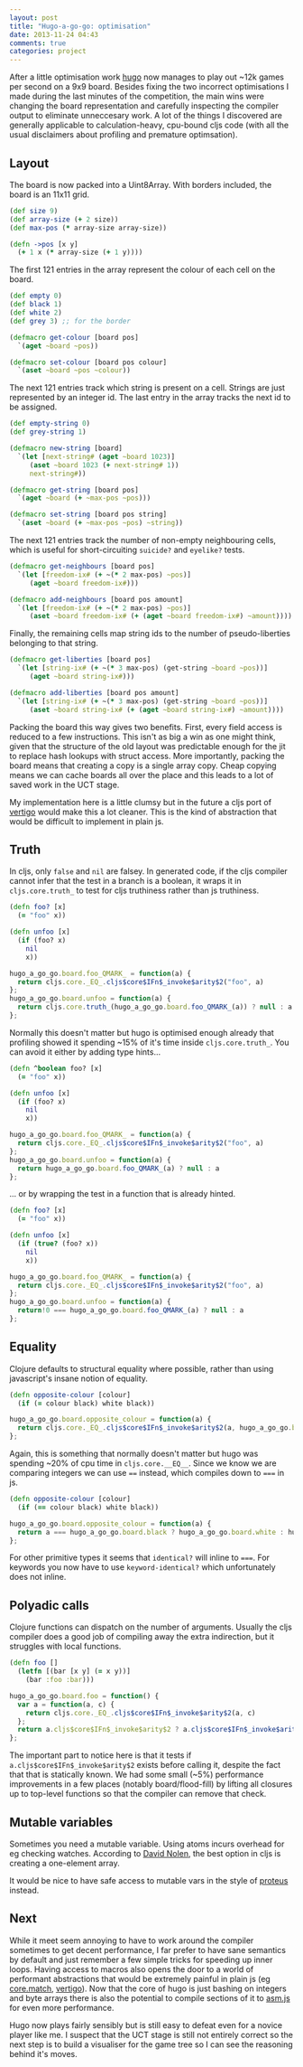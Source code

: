 ```yaml
---
layout: post
title: "Hugo-a-go-go: optimisation"
date: 2013-11-24 04:43
comments: true
categories: project
---
```


After a little optimisation work [hugo](https://github.com/jamii/hugo-a-go-go/) now manages to play out ~12k games per second on a 9x9 board. Besides fixing the two incorrect optimisations I made during the last minutes of the competition, the main wins were changing the board representation and carefully inspecting the compiler output to eliminate unneccesary work. A lot of the things I discovered are generally applicable to calculation-heavy, cpu-bound cljs code (with all the usual disclaimers about profiling and premature optimsation).

<!--more-->

## Layout

The board is now packed into a Uint8Array. With borders included, the board is an 11x11 grid.

``` clj
(def size 9)
(def array-size (+ 2 size))
(def max-pos (* array-size array-size))

(defn ->pos [x y]
  (+ 1 x (* array-size (+ 1 y))))
```

The first 121 entries in the array represent the colour of each cell on the board.

``` clj
(def empty 0)
(def black 1)
(def white 2)
(def grey 3) ;; for the border

(defmacro get-colour [board pos]
  `(aget ~board ~pos))

(defmacro set-colour [board pos colour]
  `(aset ~board ~pos ~colour))
```

The next 121 entries track which string is present on a cell. Strings are just represented by an integer id. The last entry in the array tracks the next id to be assigned.

``` clj
(def empty-string 0)
(def grey-string 1)

(defmacro new-string [board]
  `(let [next-string# (aget ~board 1023)]
     (aset ~board 1023 (+ next-string# 1))
     next-string#))

(defmacro get-string [board pos]
  `(aget ~board (+ ~max-pos ~pos)))

(defmacro set-string [board pos string]
  `(aset ~board (+ ~max-pos ~pos) ~string))
```

The next 121 entries track the number of non-empty neighbouring cells, which is useful for short-circuiting `suicide?` and `eyelike?` tests.

``` clj
(defmacro get-neighbours [board pos]
  `(let [freedom-ix# (+ ~(* 2 max-pos) ~pos)]
     (aget ~board freedom-ix#)))

(defmacro add-neighbours [board pos amount]
  `(let [freedom-ix# (+ ~(* 2 max-pos) ~pos)]
     (aset ~board freedom-ix# (+ (aget ~board freedom-ix#) ~amount))))
```

Finally, the remaining cells map string ids to the number of pseudo-liberties belonging to that string.

``` clj
(defmacro get-liberties [board pos]
  `(let [string-ix# (+ ~(* 3 max-pos) (get-string ~board ~pos))]
     (aget ~board string-ix#)))

(defmacro add-liberties [board pos amount]
  `(let [string-ix# (+ ~(* 3 max-pos) (get-string ~board ~pos))]
     (aset ~board string-ix# (+ (aget ~board string-ix#) ~amount))))
```

Packing the board this way gives two benefits. First, every field access is reduced to a few instructions. This isn't as big a win as one might think, given that the structure of the old layout was predictable enough for the jit to replace hash lookups with struct access. More importantly, packing the board means that creating a copy is a single array copy. Cheap copying means we can cache boards all over the place and this leads to a lot of saved work in the UCT stage.

My implementation here is a little clumsy but in the future a cljs port of [vertigo](https://github.com/ztellman/vertigo) would make this a lot cleaner. This is the kind of abstraction that would be difficult to implement in plain js.

## Truth

In cljs, only `false` and `nil` are falsey. In generated code, if the cljs compiler cannot infer that the test in a branch is a boolean, it wraps it in `cljs.core.truth_` to test for cljs truthiness rather than js truthiness.

``` clj
(defn foo? [x]
  (= "foo" x))

(defn unfoo [x]
  (if (foo? x)
    nil
    x))
```

``` js
hugo_a_go_go.board.foo_QMARK_ = function(a) {
  return cljs.core._EQ_.cljs$core$IFn$_invoke$arity$2("foo", a)
};
hugo_a_go_go.board.unfoo = function(a) {
  return cljs.core.truth_(hugo_a_go_go.board.foo_QMARK_(a)) ? null : a
};
```

Normally this doesn't matter but hugo is optimised enough already that profiling showed it spending ~15% of it's time inside `cljs.core.truth_`. You can avoid it either by adding type hints...

``` clj
(defn ^boolean foo? [x]
  (= "foo" x))

(defn unfoo [x]
  (if (foo? x)
    nil
    x))
```

``` js
hugo_a_go_go.board.foo_QMARK_ = function(a) {
  return cljs.core._EQ_.cljs$core$IFn$_invoke$arity$2("foo", a)
};
hugo_a_go_go.board.unfoo = function(a) {
  return hugo_a_go_go.board.foo_QMARK_(a) ? null : a
};
```

... or by wrapping the test in a function that is already hinted.


``` clj
(defn foo? [x]
  (= "foo" x))

(defn unfoo [x]
  (if (true? (foo? x))
    nil
    x))
```

``` js
hugo_a_go_go.board.foo_QMARK_ = function(a) {
  return cljs.core._EQ_.cljs$core$IFn$_invoke$arity$2("foo", a)
};
hugo_a_go_go.board.unfoo = function(a) {
  return!0 === hugo_a_go_go.board.foo_QMARK_(a) ? null : a
};
```

## Equality

Clojure defaults to structural equality where possible, rather than using javascript's insane notion of equality.

``` clj
(defn opposite-colour [colour]
  (if (= colour black) white black))
```

``` js
hugo_a_go_go.board.opposite_colour = function(a) {
  return cljs.core._EQ_.cljs$core$IFn$_invoke$arity$2(a, hugo_a_go_go.board.black) ? hugo_a_go_go.board.white : hugo_a_go_go.board.black
};
```

Again, this is something that normally doesn't matter but hugo was spending ~20% of cpu time in `cljs.core.__EQ__`. Since we know we are comparing integers we can use `==` instead, which compiles down to `===` in js.

``` clj
(defn opposite-colour [colour]
  (if (== colour black) white black))
```

``` js
hugo_a_go_go.board.opposite_colour = function(a) {
  return a === hugo_a_go_go.board.black ? hugo_a_go_go.board.white : hugo_a_go_go.board.black
};
```

For other primitive types it seems that `identical?` will inline to `===`. For keywords you now have to use `keyword-identical?` which unfortunately does not inline.

## Polyadic calls

Clojure functions can dispatch on the number of arguments. Usually the cljs compiler does a good job of compiling away the extra indirection, but it struggles with local functions.

``` clj
(defn foo []
  (letfn [(bar [x y] (= x y))]
    (bar :foo :bar)))
```

``` js
hugo_a_go_go.board.foo = function() {
  var a = function(a, c) {
    return cljs.core._EQ_.cljs$core$IFn$_invoke$arity$2(a, c)
  };
  return a.cljs$core$IFn$_invoke$arity$2 ? a.cljs$core$IFn$_invoke$arity$2(new cljs.core.Keyword(null, "foo", "foo", 1014005816), new cljs.core.Keyword(null, "bar", "bar", 1014001541)) : a.call(null, new cljs.core.Keyword(null, "foo", "foo", 1014005816), new cljs.core.Keyword(null, "bar", "bar", 1014001541))
};
```

The important part to notice here is that it tests if `a.cljs$core$IFn$_invoke$arity$2` exists before calling it, despite the fact that that is statically known. We had some small (~5%) performance improvements in a few places (notably board/flood-fill) by lifting all closures up to top-level functions so that the compiler can remove that check.

## Mutable variables

Sometimes you need a mutable variable. Using atoms incurs overhead for eg checking watches. According to [David Nolen](http://swannodette.github.io/2013/06/10/porting-notchs-minecraft-demo-to-clojurescript/), the best option in cljs is creating a one-element array.

It would be nice to have safe access to mutable vars in the style of [proteus](https://github.com/ztellman/proteus) instead.

## Next

While it meet seem annoying to have to work around the compiler sometimes to get decent performance, I far prefer to have sane semantics by default and just remember a few simple tricks for speeding up inner loops. Having access to macros also opens the door to a world of performant abstractions that would be extremely painful in plain js (eg [core.match](https://github.com/clojure/core.match), [vertigo](https://github.com/ztellman/vertigo)). Now that the core of hugo is just bashing on integers and byte arrays there is also the potential to compile sections of it to [asm.js](http://asmjs.org/) for even more performance.

Hugo now plays fairly sensibly but is still easy to defeat even for a novice player like me. I suspect that the UCT stage is still not entirely correct so the next step is to build a visualiser for the game tree so I can see the reasoning behind it's moves.
